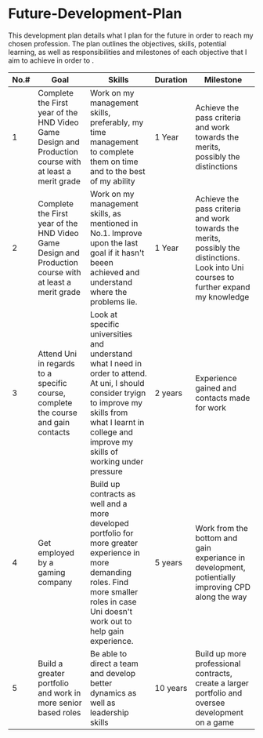 # Future-Development-Plan

This development plan details what I plan for the future in order to reach my chosen profession. The plan outlines the objectives, skills, potential learning, as well as responsibilities and milestones of each objective that I aim to achieve in order to .

|No.#|Goal|Skills|Duration|Milestone|
|----|----|----|----|----|
|1|Complete the First year of the HND Video Game Design and Production course with at least a merit grade|Work on my management skills, preferably, my time management to complete them on time and to the best of my ability|1 Year|Achieve the pass criteria and work towards the merits, possibly the distinctions|
|2|Complete the First year of the HND Video Game Design and Production course with at least a merit grade|Work on my management skills, as mentioned in No.1. Improve upon the last goal if it hasn't beeen achieved and understand where the problems lie.|1 Year|Achieve the pass criteria and work towards the merits, possibly the distinctions. Look into Uni courses to further expand my knowledge|
|3|Attend Uni in regards to a specific course, complete the course and gain contacts|Look at specific universities and understand what I need in order to attend. At uni, I should consider tryign to improve my skills from what I learnt in college and improve my skills of working under pressure|2 years|Experience gained and contacts made for work|
|4|Get employed by a gaming company|Build up contracts as well and a more developed portfolio for more greater experience in more demanding roles. Find more smaller roles in case Uni doesn't work out to help gain experience.|5 years|Work from the bottom and gain experiance in development, potientially improving CPD along the way|
|5|Build a greater portfolio and work in more senior based roles|Be able to direct a team and develop better dynamics as well as leadership skills|10 years|Build up more professional contracts, create a larger portfolio and oversee development on a game |
